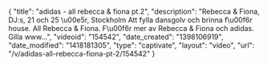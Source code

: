 {
    "title": "adidas - all rebecca & fiona pt.2",
    "description": "Rebecca & Fiona, DJ:s, 21 och 25 \u00e5r, Stockholm Att fylla dansgolv och brinna f\u00f6r house. All Rebecca & Fiona. F\u00f6r mer av Rebecca & Fiona och adidas. Gilla www...",
    "videoid": "154542",
    "date_created": "1398106919",
    "date_modified": "1418181305",
    "type": "captivate",
    "layout": "video",
    "url": "\/v\/adidas-all-rebecca-fiona-pt-2\/154542"
}